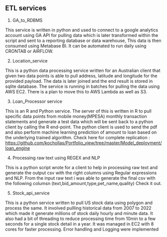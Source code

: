 ## ETL services

1. GA_to_RDBMS

This service is written in python and used to connect to a google analytics account using GA API for pulling data which is later transformed within the script and sent to a reporting database or data warehouse, This data is then consumed using Metabase BI. It can be automated to run daily using CRONTAB or AIRFLOW.

2. Location_service

This is a python data processing service written for an Australian client that given two data points is able to pull address, latitude and longitude for the provided payload. The data is later joined and the end result is stored in sqlite database. The service is running in batches for pulling the data using AWS EC2. There is a plan to move this to AWS Lambda as well as S3.

3. Loan_Processor service

This is an R and Python service. The server of this is written in R to pull specific data points from mobile money(MPESA) monthly transaction statements and generate a test data which will be sent back to a python client by calling the R end-point. The python client is used to send the pdf and also perform machine learning prediction of amount to loan based on the underlying trained algorithm.
Check here for complete replication : https://github.com/kochollas/Portfolio_view/tree/master/Model_deployment/loan_engine

4. Processing raw text using REGEX and NLP

This is a python script wrote for a client to help in processing raw text and generate the output csv with the right columns using Regular expressions and NLP. From the input raw text i was able to generate the final csv with the following columsn (text,bid_amount,type,pet_name,quality) Check it out.

5. Stock_api_service

This is a python service written to pull US stock data using polygon and process the same. It involved pullling historical data from 2007 to 2022 which made it generate millions of stock daily hourly and minute data. It also had a bit of threading to reduce processing time from 10min to a few seconds for a single stock detail in a year. It was managed in EC2 with 8 cores for faster processing. Error handling and Logging were implemented



